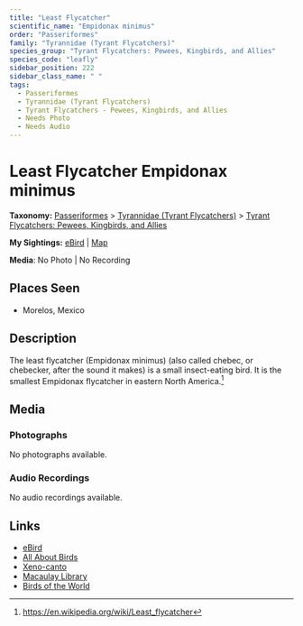 ```yaml
---
title: "Least Flycatcher"
scientific_name: "Empidonax minimus"
order: "Passeriformes"
family: "Tyrannidae (Tyrant Flycatchers)"
species_group: "Tyrant Flycatchers: Pewees, Kingbirds, and Allies"
species_code: "leafly"
sidebar_position: 222
sidebar_class_name: " "
tags: 
  - Passeriformes
  - Tyrannidae (Tyrant Flycatchers)
  - Tyrant Flycatchers - Pewees, Kingbirds, and Allies
  - Needs Photo
  - Needs Audio
---
```


# Least Flycatcher <span className='sci_name'>Empidonax minimus</span>

**Taxonomy:** [Passeriformes](/tags/passeriformes) > [Tyrannidae (Tyrant Flycatchers)](/tags/tyrannidae-tyrant-flycatchers) > [Tyrant Flycatchers: Pewees, Kingbirds, and Allies](/tags/tyrant-flycatchers-pewees-kingbirds-and-allies)

**My Sightings:** [eBird](https://ebird.org/lifelist?r=world&time=life&spp=leafly) | [Map](/map?species_code=leafly)

**Media**: No Photo | No Recording

## Places Seen

* Morelos, Mexico

## Description
The least flycatcher (Empidonax minimus) (also called chebec, or chebecker, after the sound it makes) is a small insect-eating bird. It is the smallest Empidonax flycatcher in eastern North America.[^1]

[^1]: https://en.wikipedia.org/wiki/Least_flycatcher

## Media
### Photographs
No photographs available.

### Audio Recordings
No audio recordings available.

## Links
* [eBird](https://ebird.org/species/leafly) 
* [All About Birds](https://www.allaboutbirds.org/guide/leafly) 
* [Xeno-canto](https://www.xeno-canto.org/species/empidonax-minimus) 
* [Macaulay Library](https://search.macaulaylibrary.org/catalog?taxonCode=leafly&sort=rating_rank_desc)
* [Birds of the World](https://birdsoftheworld.org/bow/species/leafly)
